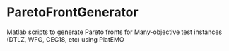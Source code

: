 # ParetoFrontGenerator
Matlab scripts to generate Pareto fronts for Many-objective test instances (DTLZ, WFG, CEC18, etc) using PlatEMO
